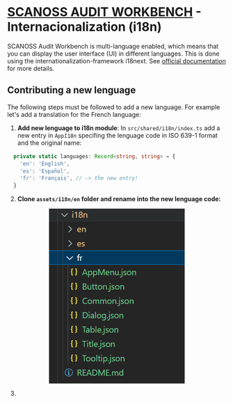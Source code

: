 # [SCANOSS AUDIT WORKBENCH](https://scanoss.com/product) - Internacionalization (i18n)

SCANOSS Audit Workbench is multi-language enabled, which means that you can display the user interface (UI) in different languages. This is done using the internationalization-framework i18next. See [official documentation](https://www.i18next.com) for more details.

## Contributing a new lenguage

The following steps must be followed to add a new language. For example let's add a translation for the French language:

1. <b>Add new lenguage to i18n module</b>: In `src/shared/i18n/index.ts` add a new entry in `AppI18n` specifing the lenguage code in ISO 639-1 format and the original name:

```ts
  private static languages: Record<string, string> = {
    'en': 'English',
    'es': 'Español',
    'fr': 'Français', // -> the new entry!
  }
```

2. <b>Clone `assets/i18n/en` folder and rename into the new lenguage code:</b>

<div align="center">
  <img src="../../.erb/img/workbench_1.c77c359.png" align="center" />
</div>

3.

##

